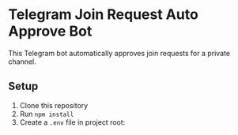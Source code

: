 # Telegram Join Request Auto Approve Bot

This Telegram bot automatically approves join requests for a private channel.

## Setup

1. Clone this repository
2. Run `npm install`
3. Create a `.env` file in project root:
